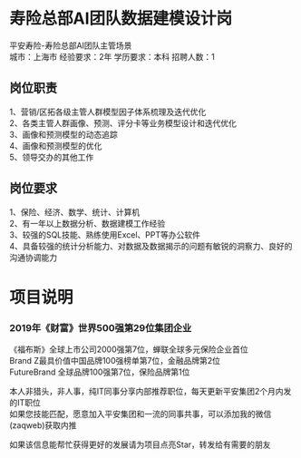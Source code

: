 # 寿险总部AI团队数据建模设计岗
平安寿险-寿险总部AI团队主管场景  
城市：上海市 经验要求：2年 学历要求：本科  招聘人数：1

## 岗位职责
1、营销/区拓各级主管人群模型因子体系梳理及迭代优化   
2、各类主管人群画像、预测、评分卡等业务模型设计和迭代优化   
3、画像和预测模型的动态追踪   
4、画像和预测模型的优化   
5、领导交办的其他工作

## 岗位要求
1、保险、经济、数学、统计、计算机   
2、有一年以上数据分析、数据建模工作经验   
3、较强的SQL技能、熟练使用Excel、PPT等办公软件   
4、具备较强的统计分析能力、对数据及数据揭示的问题有敏锐的洞察力、良好的沟通协调能力

# 项目说明

### 2019年《财富》世界500强第29位集团企业
《福布斯》全球上市公司2000强第7位，蝉联全球多元保险企业首位  
Brand Z最具价值中国品牌100强榜单第7位，金融品牌第2位  
FutureBrand 全球品牌100强第7位，保险品牌第1位

本人非猎头，非人事，纯IT同事分享内部推荐职位，每天更新平安集团2个月内发的IT职位  
如果您技能匹配，愿意加入平安集团和一流的同事共事，可以添加我的微信(zaqweb)获取内推 

如果该信息能帮忙获得更好的发展请为项目点亮Star，转发给有需要的朋友




